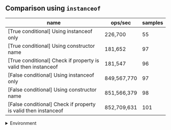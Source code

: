 ## Comparison using `instanceof`

|name|ops/sec|samples|
|-|-|-|
|[True conditional] Using instanceof only|226,700|55|
|[True conditional] Using constructor name|181,652|97|
|[True conditional] Check if property is valid then instanceof |181,547|96|
|[False conditional] Using instanceof only|849,567,770|97|
|[False conditional] Using constructor name|851,566,379|98|
|[False conditional] Check if property is valid then instanceof |852,709,631|101|


<details>
<summary>Environment</summary>

* __Machine:__ linux x64 | 4 vCPUs | 7.6GB Mem
* __Run:__ Mon Nov 06 2023 15:42:44 GMT+0000 (Coordinated Universal Time)
</details>

<!--
{"environment":{"platform":"linux","arch":"x64","cpus":4,"totalMemory":7.6085662841796875},"benchmarks":[{"name":"[True conditional] Using instanceof only","opsSec":226700.16896082222,"samples":3},{"name":"[True conditional] Using constructor name","opsSec":181651.89485234243,"samples":3},{"name":"[True conditional] Check if property is valid then instanceof ","opsSec":181547.44082793288,"samples":3},{"name":"[False conditional] Using instanceof only","opsSec":849567770.0108414,"samples":6},{"name":"[False conditional] Using constructor name","opsSec":851566378.519759,"samples":6},{"name":"[False conditional] Check if property is valid then instanceof ","opsSec":852709630.8648818,"samples":6}]}-->
